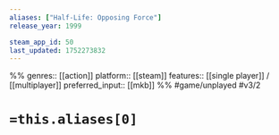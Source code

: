 ```yaml
---
aliases: ["Half-Life: Opposing Force"]
release_year: 1999

steam_app_id: 50
last_updated: 1752273832
---
```

%%
genres:: [[action]]
platform:: [[steam]]
features:: [[single player]] / [[multiplayer]]
preferred_input:: [[mkb]]
%%
#game/unplayed
#v3/2

# `=this.aliases[0]`